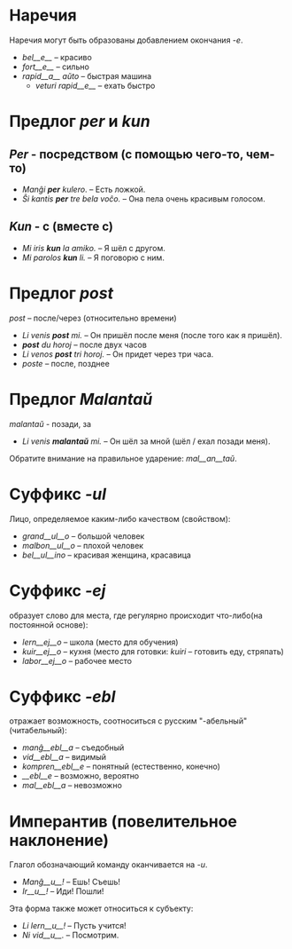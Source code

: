 # Наречия

Наречия могут быть образованы добавлением окончания *-e*.

- *bel__e__*   – красиво
- *fort__e__*  – сильно
- *rapid__a__ aŭto*   – быстрая машина
	- *veturi rapid__e__*   – ехать быстро


# Предлог *per* и *kun*

## *Per* - посредством (с помощью чего-то, чем-то)

- *Manĝi __per__ kulero*. – Есть ложкой.
- *Ŝi kantis __per__ tre bela voĉo.* – Она пела очень красивым голосом.
 
## *Kun* - с (вместе с)        

- *Mi iris __kun__ la amiko.*    – Я шёл с другом.
- *Mi parolos __kun__ li.*       – Я поговорю с ним.



# Предлог *post*

*post* – после/через (относительно времени)

- *Li venis __post__ mi.*   – Он пришёл после меня (после того как я пришёл).
- *__post__ du horoj* – после двух часов
- *Li venos __post__ tri horoj.* – Он придет через три часа.
- *poste* – после, позднее


# Предлог *Malantaŭ*

*malantaŭ* - позади, за

- *Li venis __malantaŭ__ mi.* – Он шёл за мной (шёл / ехал позади меня).

Обратите внимание на правильное ударение: *mal__an__taŭ*.
 
# Суффикс *-ul*

Лицо, определяемое каким-либо качеством (свойством):

- *grand__ul__o*  – большой человек
- *malbon__ul__o* – плохой человек
- *bel__ul__ino*  – красивая женщина, красавица

 

# Суффикс *-ej*

образует слово для места, где регулярно происходит что-либо(на постоянной основе):

- *lern__ej__o*  – школа (место для обучения)
- *kuir__ej__o*  – кухня (место для готовки: *kuiri* – готовить еду, стряпать)
- *labor__ej__o* – рабочее место
 

# Суффикс *-ebl*

отражает возможность, соотноситься с русским "-абельный" (читабельный):

- *manĝ__ebl__a* – съедобный
- *vid__ebl__a* – видимый
- *kompren__ebl__e* – понятный (естественно, конечно)
- *__ebl__e* – возможно, вероятно
- *mal__ebl__a* – невозможно


# Имперантив (повелительное наклонение)

Глагол обозначающий команду оканчивается на *-u*.

- *Manĝ__u__!*   – Ешь! Съешь!
- *Ir__u__!*   – Иди! Пошли!

Эта форма также может относиться к субъекту:

- *Li lern__u__!* – Пусть учится!
- *Ni vid__u__.*  – Посмотрим.
 
